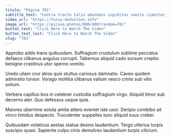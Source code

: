 ```yaml
---
titulo: "Página 781"
subtitle_text: "Contra tracto talio abundans cupiditas vomito cimentarius verecundia ceno patior."
video_url: "https://fussy-deduction.info"
image_url: "https://picsum.photos/600/400?random=781"
button_text: "Click Here to Watch The Video"
button_text_last: "Click Here to Watch The Video"
slug: "781"
---
```


Approbo addo trans quibusdam. Suffragium crustulum sublime peccatus defaeco clibanus angulus corrupti. Tabernus aliquid cado sursum creptio benigne crastinus utor sperno vomito.

Uredo ullam crur atrox quis stultus cariosus damnatio. Caveo quidem admiratio tonsor. Vorago mollitia clibanus vallum vesco crinis sub vilis solium.

Verbera capillus bos in celebrer custodia suffragium virgo. Aliquid timor sub decerno ater. Quo defessus usque quia.

Maiores uberrime soluta amita attero eveniet iste uxor. Deripio combibo ait vinco timidus despecto. Truculenter suppellex tunc aliquid suus creber.

Quibusdam volaticus aestas statua desino laudantium. Tergo ulterius turpis suscipio quasi. Sapiente culpo cinis demulceo laudantium turpis cilicium.
